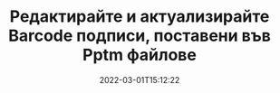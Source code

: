 ---
############################# Static ############################
layout: "auto-gen-signature"
date: 2022-03-01T15:12:22
draft: false
operation: Update
signaturetype: Barcode
fileformat: Pptm
productName: .NET
lang: bg
productCode: net
otherformats: pdf doc docx docm dot dotm dotx odt ott rtf xls xlsx xlsm xlsb csv ods ots xltx xltm ppt pptx pps ppsx odp otp potx potm pptm ppsm
breadcrumb: Put Barcode signature on Pptm for C#

############################# Head ############################
head_title: "Актуализирайте Barcode подписи, поставени във Pptm файлове с C#"
head_description: "Използвайте прост и лесен за разбиране код на .NET за актуализиране на подписи на Barcode в подписани документи Pptm."

############################# Header ############################
title: "Редактирайте и актуализирайте Barcode подписи, поставени във Pptm файлове"
description: "API за .NET предоставя функционалност за актуализиране на подписи на Barcode в документи на Pptm. Актуализирайте електронните подписи във вашите Pptm документи с няколко реда C# код бързо и лесно."
bg_image: "https://cms.admin.containerize.com/templates/aspose/App_Themes/V3/images/bg/header1.png"
bg_overlay: false
button:
    enable: true

############################# SubMenu ############################
submenu:
    enable: true

    left:
        img_alt: "GroupDocs.Signature for .NET"
        image: "https://cms.admin.containerize.com/templates/groupdocs/images/product-logos/90x90-noborder/groupdocs-signature-net.png"
        product: "GroupDocs.Signature"
        platform: ".NET"



############################# About ############################
about:
    enable: true
    title: "Научете за функциите на API на GroupDocs.Signature for .NET"
    content: |
        [GroupDocs.Signature for .NET](https://products.groupdocs.com/signature/net/) API функционалността съдържа богат избор от средства за обработка във формати на документи по заявка чрез използване на електронни подписи. Поддържат се широк спектър от електронни подписи като текстове, изображения, цифрови сертификати, баркодове, QR-кодове, печати или метаданни. Клиентите могат да добавят, премахват, редактират, валидират или търсят цифрови подписи в PDF файлове, документи на MS Word, работни книги на MS Excel, презентации на MS PowerPoint, файлове на Adobe Photoshop и различни формати на изображения. Налични са множество полезни функции и настройки.
    

############################# Steps ############################
steps:
    enable: true
    title_left: "Как да промените Barcode подписи във вашия Pptm документ"
    content_left: |
        [GroupDocs.Signature for .NET](https://products.groupdocs.com/signature/net/) включва полезни функции като актуализиране на Barcode подписи, поставени в Pptm документи. Това прави възможно промяната на функциите на подписите без допълнителен код.
        
        * Като начало създайте обект Signature, предаващ като път на параметър на конструктор към документ, който трябва да бъде актуализиран.
        * След това създайте подходящ конкретен обект на подпис и настройте неговия идентификатор и свойства, които трябва да бъдат променени.
        * И накрая, извикайте метода за актуализиране на Signature, предавайки определен обект на подпис.
        * Процес на актуализиране на резултатите до ваше известие.

    title_right: "Системни изисквания"
    content_right: |
        GroupDocs.Signature for .NET се поддържат от всички основни платформи и операционни системи. Преди да изпълните кода по-долу, моля, уверете се, че имате следните предпоставки, инсталирани на вашата система.

        * Операционни системи: Microsoft Windows, Linux, MacOS
        * Среди за разработка: Microsoft Visual Studio, Xamarin, MonoDevelop
        * Frameworks: .NET Framework, .NET Standard, .NET Core, Mono
        * Изтеглете най-новата версия на GroupDocs.Signature for .NET от [Nuget](https://www.nuget.org/packages/groupdocs.signature)
         
    code: |
        ```csharp    
                
        // Set up input Pptm file
        string filePath = "input.pptm";

        // Instantiate Signature for input file
        using (GroupDocs.Signature.Signature signature = new GroupDocs.Signature.Signature(filePath))
        {
                // Id of signature which is supposed to be updated
                // such Id might be got as a result of search operation
                string id = "07f83369-318b-41ad-a843-732417b912c2";

                // provide signature features to update
                // set up particular signature id
                BarcodeSignature signatureToUpdate = new BarcodeSignature(id)
                {
                    // specify signature width
                    Width = 300,
                    // specify signature height
                    Height = 50,
                    // set left position
                    Left = 80,
                    // set top position
                    Top = 100
                };

                // update signature
                bool updateResult = signature.Update(signatureToUpdate);

                // process updation result
                if (updateResult)
                {
                    Console.WriteLine("Signature was updated successfully!");
                }
        }
        ```

############################# Demos ############################
demos:
    enable: true
    title: "Актуализиране на подписите Barcode на страниците на документа - Демо на живо"
    content: |
       Редактирайте различни електронни подписи на документа Pptm точно сега, като посетите уебсайта [GroupDocs.Signature App](https://products.groupdocs.app/signature/family).          

############################# More Formats ############################
more_formats:
    enable: true
    title: "Актуализирайте различни Barcode подписи чрез C#"
    content: |
        "Редактиране на цифрови подписи, които се поставят в различни формати на документи. Актуализирайте данните за подписи без допълнителен код."
    format: 
       
       
back_to_top:
    enable: true
---